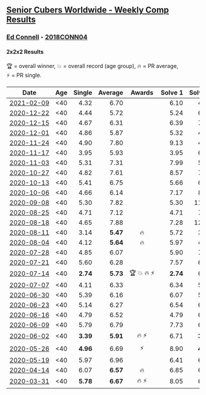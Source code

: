 <style>table {white-space: nowrap;}</style>

## [Senior Cubers Worldwide - Weekly Comp Results](/scw-comp/results/)
### [Ed Connell](README.md) - [2018CONN04](https://www.worldcubeassociation.org/persons/2018CONN04?event=222)
#### 2x2x2 Results

<span style="white-space: nowrap;">🏆 = overall winner</span>, <span style="white-space: nowrap;">💥 = overall record (age group)</span>, <span style="white-space: nowrap;">🔥 = PR average</span>, <span style="white-space: nowrap;">⚡ = PR single</span>.

| Date | Age | Single | Average | Awards | Solve 1 | Solve 2 | Solve 3 | Solve 4 | Solve 5 | Video |
| :--: | :--: | --: | --: | :--: | --: | --: | --: | --: | --: | :-- |
| [2021-02-09](../../results/2021-02-09/222.md) | <40 | 4.32 | 6.70 |  | 6.10 | 4.32 | 7.93 | 6.59 | 7.42 | [Desktop](https://www.facebook.com/events/749806039307047/permalink/753192205635097) / [Mobile](https://m.facebook.com/events/749806039307047?view=permalink&id=753192205635097) |
| [2020-12-22](../../results/2020-12-22/222.md) | <40 | 4.44 | 5.72 |  | 5.24 | 6.73 | 5.18 | 6.94 | 4.44 | [Desktop](https://www.facebook.com/events/758481858355136/permalink/762336554636333) / [Mobile](https://m.facebook.com/events/758481858355136?view=permalink&id=762336554636333) |
| [2020-12-15](../../results/2020-12-15/222.md) | <40 | 4.67 | 6.31 |  | 6.39 | 7.67 | 4.67 | 9.61 | 4.86 | [Desktop](https://www.facebook.com/events/804969103386330/permalink/807249976491576) / [Mobile](https://m.facebook.com/events/804969103386330?view=permalink&id=807249976491576) |
| [2020-12-01](../../results/2020-12-01/222.md) | <40 | 4.86 | 5.87 |  | 5.32 | 4.86 | 6.00 | 9.56 | 6.30 | [Desktop](https://www.facebook.com/events/456949201957439/permalink/461227884862904) / [Mobile](https://m.facebook.com/events/456949201957439?view=permalink&id=461227884862904) |
| [2020-11-24](../../results/2020-11-24/222.md) | <40 | 4.90 | 7.80 |  | 9.13 | 4.90 | 6.13 | 8.15 | 15.65 | [Desktop](https://www.facebook.com/events/418254925863499/permalink/422357838786541) / [Mobile](https://m.facebook.com/events/418254925863499?view=permalink&id=422357838786541) |
| [2020-11-17](../../results/2020-11-17/222.md) | <40 | 3.95 | 5.93 |  | 3.95 | 6.53 | 10.63 | 5.28 | 5.98 | [Desktop](https://www.facebook.com/events/770207250227350/permalink/774131756501566) / [Mobile](https://m.facebook.com/events/770207250227350?view=permalink&id=774131756501566) |
| [2020-11-03](../../results/2020-11-03/222.md) | <40 | 5.31 | 7.31 |  | 7.99 | 5.31 | 7.00 | 10.36 | 6.93 | [Desktop](https://www.facebook.com/events/1239637256416110/permalink/1244085142637988) / [Mobile](https://m.facebook.com/events/1239637256416110?view=permalink&id=1244085142637988) |
| [2020-10-27](../../results/2020-10-27/222.md) | <40 | 4.82 | 7.61 |  | 8.57 | 7.58 | 6.69 | 4.82 | 13.22 | [Desktop](https://www.facebook.com/events/2645965315652815/permalink/2669695416613138) / [Mobile](https://m.facebook.com/events/2645965315652815?view=permalink&id=2669695416613138) |
| [2020-10-13](../../results/2020-10-13/222.md) | <40 | 5.41 | 6.75 |  | 5.66 | 6.88 | 8.13 | 7.70 | 5.41 | [Desktop](https://www.facebook.com/events/2855876438029747/permalink/2862403284043729) / [Mobile](https://m.facebook.com/events/2855876438029747?view=permalink&id=2862403284043729) |
| [2020-10-06](../../results/2020-10-06/222.md) | <40 | 4.66 | 6.14 |  | 7.17 | 8.22 | 4.73 | 6.53 | 4.66 | [Desktop](https://www.facebook.com/events/2645965315652815/permalink/2649943901921623) / [Mobile](https://m.facebook.com/events/2645965315652815?view=permalink&id=2649943901921623) |
| [2020-09-08](../../results/2020-09-08/222.md) | <40 | 5.30 | 7.82 |  | 5.30 | 11.62 | 6.46 | 12.23 | 5.37 | [Desktop](https://www.facebook.com/events/660661614881054/permalink/664234054523810) / [Mobile](https://m.facebook.com/events/660661614881054?view=permalink&id=664234054523810) |
| [2020-08-25](../../results/2020-08-25/222.md) | <40 | 4.71 | 7.12 |  | 4.71 | 7.02 | 7.41 | 6.94 | 7.98 | [Desktop](https://www.facebook.com/events/2812216602434889/permalink/2818368958486320) / [Mobile](https://m.facebook.com/events/2812216602434889?view=permalink&id=2818368958486320) |
| [2020-08-18](../../results/2020-08-18/222.md) | <40 | 4.65 | 7.88 |  | 7.28 | 12.37 | 9.53 | 6.84 | 4.65 | [Desktop](https://www.facebook.com/events/357518755418063/permalink/362317058271566) / [Mobile](https://m.facebook.com/events/357518755418063?view=permalink&id=362317058271566) |
| [2020-08-11](../../results/2020-08-11/222.md) | <40 | 3.14 | **5.47** | 🔥 | 5.72 | 3.14 | 6.37 | 8.22 | 4.33 | [Desktop](https://www.facebook.com/events/338631130511019/permalink/342505973456868) / [Mobile](https://m.facebook.com/events/338631130511019?view=permalink&id=342505973456868) |
| [2020-08-04](../../results/2020-08-04/222.md) | <40 | 4.12 | **5.64** | 🔥 | 5.97 | 4.12 | 6.35 | 6.80 | 4.60 | [Desktop](https://www.facebook.com/events/748440219235440/permalink/751570512255744) / [Mobile](https://m.facebook.com/events/748440219235440?view=permalink&id=751570512255744) |
| [2020-07-28](../../results/2020-07-28/222.md) | <40 | 4.85 | 6.07 |  | 5.90 | 7.14 | 4.85 | 5.16 | 7.57 | [Desktop](https://www.facebook.com/events/708566320000803/permalink/711772753013493) / [Mobile](https://m.facebook.com/events/708566320000803?view=permalink&id=711772753013493) |
| [2020-07-21](../../results/2020-07-21/222.md) | <40 | 5.60 | 6.28 |  | 7.57 | 6.68 | 6.36 | 5.60 | 5.80 | [Desktop](https://www.facebook.com/events/1842039515939197/permalink/1845902692219546) / [Mobile](https://m.facebook.com/events/1842039515939197?view=permalink&id=1845902692219546) |
| [2020-07-14](../../results/2020-07-14/222.md) | <40 | **2.74** | **5.73** | 🏆 💥 🔥 ⚡ | **2.74** | 6.64 | 5.03 | 5.51 | 7.82 | [Desktop](https://www.facebook.com/events/1157754364595802/permalink/1161735264197712) / [Mobile](https://m.facebook.com/events/1157754364595802?view=permalink&id=1161735264197712) |
| [2020-07-07](../../results/2020-07-07/222.md) | <40 | 4.11 | 6.33 |  | 6.34 | 5.81 | 7.01 | 4.11 | 6.83 | [Desktop](https://www.facebook.com/events/271667090769235/permalink/274220160513928) / [Mobile](https://m.facebook.com/events/271667090769235?view=permalink&id=274220160513928) |
| [2020-06-30](../../results/2020-06-30/222.md) | <40 | 5.39 | 6.16 |  | 6.07 | 5.94 | 6.48 | 8.02 | 5.39 | [Desktop](https://www.facebook.com/events/679860472562391/permalink/682340375647734) / [Mobile](https://m.facebook.com/events/679860472562391?view=permalink&id=682340375647734) |
| [2020-06-23](../../results/2020-06-23/222.md) | <40 | 5.14 | 6.27 |  | 6.54 | 6.45 | 5.14 | 5.83 | 7.38 | [Desktop](https://www.facebook.com/events/722150235200875/permalink/724951901587375) / [Mobile](https://m.facebook.com/events/722150235200875?view=permalink&id=724951901587375) |
| [2020-06-16](../../results/2020-06-16/222.md) | <40 | 4.79 | 6.52 |  | 4.79 | 6.23 | 6.89 | 9.62 | 6.43 | [Desktop](https://www.facebook.com/events/604103587178706/permalink/607133026875762) / [Mobile](https://m.facebook.com/events/604103587178706?view=permalink&id=607133026875762) |
| [2020-06-09](../../results/2020-06-09/222.md) | <40 | 5.79 | 6.79 |  | 7.73 | 6.08 | 6.58 | 7.71 | 5.79 | [Desktop](https://www.facebook.com/events/903549840109576/permalink/906634199801140) / [Mobile](https://m.facebook.com/events/903549840109576?view=permalink&id=906634199801140) |
| [2020-06-02](../../results/2020-06-02/222.md) | <40 | **3.39** | **5.91** | 🔥 ⚡ | 6.71 | **3.39** | 5.02 | 6.01 | 7.92 | [Desktop](https://www.facebook.com/events/3373950429496747/permalink/3381586012066522) / [Mobile](https://m.facebook.com/events/3373950429496747?view=permalink&id=3381586012066522) |
| [2020-05-26](../../results/2020-05-26/222.md) | <40 | **4.96** | 6.69 | ⚡ | 8.90 | **4.96** | 6.42 | 6.93 | 6.72 | [Desktop](https://www.facebook.com/events/688407551989463/permalink/691158718381013) / [Mobile](https://m.facebook.com/events/688407551989463?view=permalink&id=691158718381013) |
| [2020-05-19](../../results/2020-05-19/222.md) | <40 | 5.97 | 6.96 |  | 6.41 | 6.50 | 11.65 | 5.97 | 7.96 | [Desktop](https://www.facebook.com/events/1880761498725633/permalink/1885639354904514) / [Mobile](https://m.facebook.com/events/1880761498725633?view=permalink&id=1885639354904514) |
| [2020-04-14](../../results/2020-04-14/222.md) | <40 | 6.07 | **6.57** | 🔥 | 6.85 | 6.07 | 6.67 | 6.52 | 6.51 | [Desktop](https://www.facebook.com/events/982619255468618/permalink/985744501822760) / [Mobile](https://m.facebook.com/events/982619255468618?view=permalink&id=985744501822760) |
| [2020-03-31](../../results/2020-03-31/222.md) | <40 | **5.78** | **6.67** | 🔥 ⚡ | 8.05 | 6.14 | 7.39 | **5.78** | 6.48 | [Desktop](https://www.facebook.com/events/637372103486119/permalink/638709733352356) / [Mobile](https://m.facebook.com/events/637372103486119?view=permalink&id=638709733352356) |


<!-- Global site tag (gtag.js) - Google Analytics -->
<script async src="https://www.googletagmanager.com/gtag/js?id=UA-86348435-3"></script>
<script>window.dataLayer = window.dataLayer || []; function gtag() {dataLayer.push(arguments);} gtag('js', new Date()); gtag('config', 'UA-86348435-3');</script>
